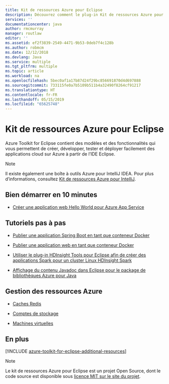 ```yaml
---
title: Kit de ressources Azure pour Eclipse
description: Découvrez comment le plug-in Kit de ressources Azure pour Eclipse permet de créer et de déployer des applications cloud sur Azure.
services: ''
documentationcenter: java
author: rmcmurray
manager: routlaw
editor: ''
ms.assetid: ef2f3839-2549-4471-9b53-0deb7f4c128b
ms.author: robmcm
ms.date: 12/12/2018
ms.devlang: Java
ms.service: multiple
ms.tgt_pltfrm: multiple
ms.topic: article
ms.workload: na
ms.openlocfilehash: 5bec0af1a17b87d24f29bc856691870d4d697888
ms.sourcegitcommit: 733115fe0a7b5109b511b4a32490f8264cf91217
ms.translationtype: HT
ms.contentlocale: fr-FR
ms.lasthandoff: 05/15/2019
ms.locfileid: "65625748"
---
```

# <a name="azure-toolkit-for-eclipse"></a>Kit de ressources Azure pour Eclipse

Azure Toolkit for Eclipse contient des modèles et des fonctionnalités qui vous permettent de créer, développer, tester et déployer facilement des applications cloud sur Azure à partir de l’IDE Eclipse.

> [!NOTE]
> 
> Il existe également une boîte à outils Azure pour IntelliJ IDEA. Pour plus d’informations, consultez [Kit de ressources Azure pour IntelliJ](../intellij/azure-toolkit-for-intellij.md).
> 

## <a name="get-started-in-10-minutes"></a>Bien démarrer en 10 minutes

* [Créer une application web Hello World pour Azure App Service](azure-toolkit-for-eclipse-create-hello-world-web-app.md)

## <a name="step-by-step-tutorials"></a>Tutoriels pas à pas

* [Publier une application Spring Boot en tant que conteneur Docker](azure-toolkit-for-eclipse-publish-spring-boot-docker-app.md)

* [Publier une application web en tant que conteneur Docker](azure-toolkit-for-eclipse-publish-as-docker-container.md)

* [Utiliser le plug-in HDInsight Tools pour Eclipse afin de créer des applications Spark pour un cluster Linux HDInsight Spark](/azure/hdinsight/hdinsight-apache-spark-eclipse-tool-plugin)

* [Affichage du contenu Javadoc dans Eclipse pour le package de bibliothèques Azure pour Java](azure-toolkit-for-eclipse-displaying-javadoc-content-for-azure-libraries.md)

## <a name="managing-azure-resources"></a>Gestion des ressources Azure

* [Caches Redis](azure-toolkit-for-eclipse-managing-redis-caches-using-azure-explorer.md)

* [Comptes de stockage](azure-toolkit-for-eclipse-managing-storage-accounts-using-azure-explorer.md)

* [Machines virtuelles](azure-toolkit-for-eclipse-managing-virtual-machines-using-azure-explorer.md)

## <a name="whats-more"></a>En plus

[!INCLUDE [azure-toolkit-for-eclipse-additional-resources](../includes/azure-toolkit-for-eclipse-additional-resources.md)]

> [!NOTE]
> 
> Le kit de ressources Azure pour Eclipse est un projet Open Source, dont le code source est disponible sous [licence MIT sur le site du projet](https://github.com/microsoft/azure-tools-for-java).
> 

<!-- [Deploying large deployments](azure-toolkit-for-eclipse-deploying-large-deployments.md) -->
<!-- [How to Maintain Session Data with Session Affinity]: http://go.microsoft.com/fwlink/?LinkID=699539 -->
<!-- [How to Use Co-located Caching]: http://go.microsoft.com/fwlink/?LinkID=699542 -->
<!-- [How to Use Dedicated Caching]: http://go.microsoft.com/fwlink/?LinkID=699543 -->
<!-- [How to Use JMS with AMQP 1.0 in Azure with Eclipse]: http://go.microsoft.com/fwlink/?LinkID=699544 -->
<!-- [How to Use SSL Offloading]: http://go.microsoft.com/fwlink/?LinkID=699545 -->
<!-- [SSL Offloading]: http://go.microsoft.com/fwlink/?LinkID=699549 -->
<!-- [Using the Azure Service Runtime Library in JSP]: http://go.microsoft.com/fwlink/?LinkID=699551 -->
<!-- [How to Authenticate Web Users with Azure Access Control Service Using Eclipse]: /azure/active-directory/active-directory-java-authenticate-users-access-control-eclipse.md -->
<!-- [Debug a Java Web App on Azure in Eclipse]: /azure/app-service-web/app-service-web-debug-java-web-app-in-eclipse.md -->
<!-- [Debugging Azure Applications in Eclipse]: azure-toolkit-for-eclipse-debugging-azure-applications.md -->

<!-- Legacy MSDN URL = https://msdn.microsoft.com/library/azure/hh694271.aspx -->
